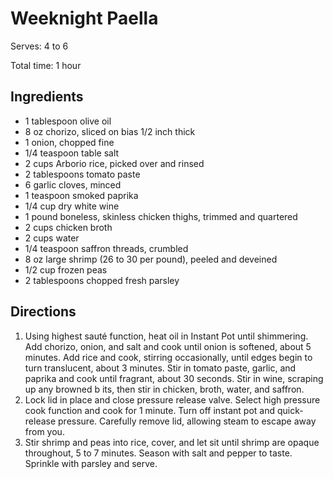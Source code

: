 # Weeknight Paella

Serves: 4 to 6

Total time: 1 hour

## Ingredients

- 1 tablespoon olive oil
- 8 oz chorizo, sliced on bias 1/2 inch thick
- 1 onion, chopped fine
- 1/4 teaspoon table salt
- 2 cups Arborio rice, picked over and rinsed
- 2 tablespoons tomato paste
- 6 garlic cloves, minced
- 1 teaspoon smoked paprika
- 1/4 cup dry white wine
- 1 pound boneless, skinless chicken thighs, trimmed and quartered
- 2 cups chicken broth
- 2 cups water
- 1/4 teaspoon saffron threads, crumbled
- 8 oz large shrimp (26 to 30 per pound), peeled and deveined
- 1/2 cup frozen peas
- 2 tablespoons chopped fresh parsley

## Directions

1. Using highest sauté function, heat oil in Instant Pot until shimmering. Add chorizo, onion, and salt and cook until onion is softened, about 5 minutes. Add rice and cook, stirring occasionally, until edges begin to turn translucent, about 3 minutes. Stir in tomato paste, garlic, and paprika and cook until fragrant, about 30 seconds. Stir in wine, scraping up any browned b its, then stir in chicken, broth, water, and saffron.
2. Lock lid in place and close pressure release valve. Select high pressure cook function and cook for 1 minute. Turn off instant pot and quick-release pressure. Carefully remove lid, allowing steam to escape away from you.
3. Stir shrimp and peas into rice, cover, and let sit until shrimp are opaque throughout, 5 to 7 minutes. Season with salt and pepper to taste. Sprinkle with parsley and serve.